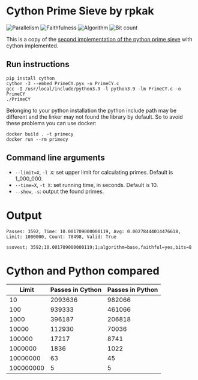 # Cython Prime Sieve by rpkak

![Parallelism](https://img.shields.io/badge/Parallel-no-green)
![Faithfulness](https://img.shields.io/badge/Faithful-yes-green)
![Algorithm](https://img.shields.io/badge/Algorithm-base-green)
![Bit count](https://img.shields.io/badge/Bits-8-yellowgreen)

This is a copy of the [second implementation of the python prime sieve](https://github.com/PlummersSoftwareLLC/Primes/tree/drag-race/PrimePython/solution_2) with cython implemented.

## Run instructions

```
pip install cython
cython -3 --embed PrimeCY.pyx -o PrimeCY.c
gcc -I /usr/local/include/python3.9 -l python3.9 -lm PrimeCY.c -o PrimeCY
./PrimeCY
```

Belonging to your python installation the python include path may be different and the linker may not found the library by default. So to avoid these problems you can use docker:

```
docker build . -t primecy
docker run --rm primecy
```

## Command line arguments

 - `--limit=X`, `-l X`: set upper limit for calculating primes. Default is 1_000_000.
 - `--time=X`, `-t X`: set running time, in seconds. Default is 10.
 - `--show`, `-s`: output the found primes.

# Output

```
Passes: 3592, Time: 10.001709000000119, Avg: 0.00278444014476618, Limit: 1000000, Count: 78498, Valid: True

ssovest; 3592;10.001709000000119;1;algorithm=base,faithful=yes,bits=8
```

# Cython and Python compared

| Limit | Passes in Cython | Passes in Python |
|-|-|-|
| 10 | 2093636 | 982066 |
| 100 | 939333 | 461066 |
| 1000 | 396187 | 206818 |
| 10000 | 112930 | 70036 |
| 100000 | 17217 | 8741 |
| 1000000 | 1836 | 1022 |
| 10000000 | 63 | 45 |
| 100000000 | 5 | 5 |